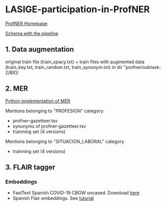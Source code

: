 # LASIGE-participation-in-ProfNER

[ProfNER Homepage](https://temu.bsc.es/smm4h-spanish/)

[Schema with the pipeline](https://docs.google.com/presentation/d/1uQNmCLS-81W1j-xsnzrp4NjSLi2iVUu3JFMFtdpmCVU/edit?usp=sharing)

## 1. Data augmentation
original train file (train_spacy.txt) + train files with augmented data (train_key.txt, train_random.txt, train_synonym.txt) in dir "profner/subtask-2/BIO/

## 2. MER

[Python implementation of MER](https://pypi.org/project/merpy/)

Mentions belonging to "PROFESION" category:
- profner-gazetteer.tsv 
- synonyms of profner-gazetteer.tsv 
- trainning set (4 versions)

Mentions belonging to "SITUACION_LABORAL" category
- trainning set (4 versions)

## 3. FLAIR tagger

### Embeddings
- FastText Spanish COVID-19 CBOW uncased. Download [here](https://zenodo.org/record/4449930#.YC_gturLdak)
- Spanish Flair embeddings. See [tutorial](https://github.com/flairNLP/flair/blob/master/resources/docs/embeddings/FLAIR_EMBEDDINGS.md)
